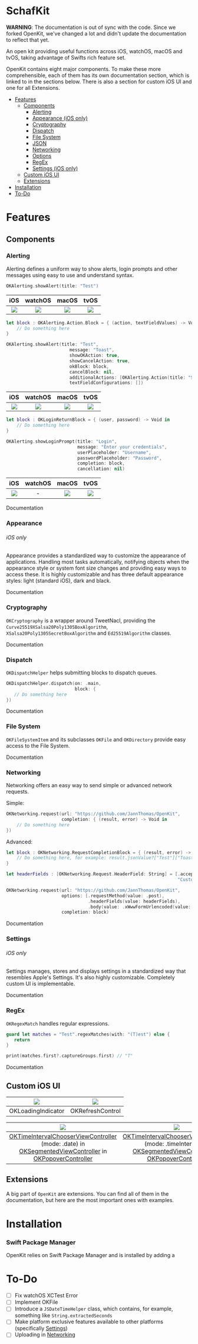 # SchafKit

**WARNING**: The documentation is out of sync with the code.
Since we forked OpenKit, we've changed a lot and didn't update the documentation to reflect that yet.

An open kit providing useful functions across iOS, watchOS, macOS and tvOS, taking advantage of Swifts rich feature set.

OpenKit contains eight major components. To make these more comprehensible, each of them has its own documentation section, which is linked to in the sections below.
There is also a section for custom iOS UI and one for all Extensions.

- [Features](#features)
   - [Components](#components)
      - [Alerting](#alerting)
      - [Appearance (iOS only)](#appearance)
      - [Cryptography](#cryptography)
      - [Dispatch](#dispatch)
      - [File System](#file-system)
      - [JSON](#json)
      - [Networking](#networking)
      - [Options](#options)
      - [RegEx](#regex)
      - [Settings (iOS only)](#settings)
   - [Custom iOS UI](#custom-ios-ui)
   - [Extensions](#extensions)
-  [Installation](#installation)
-  [To-Do](#to-do)

# Features

## Components

### Alerting
Alerting defines a uniform way to show alerts, login prompts and other messages using easy to use and understand syntax.

```swift
OKAlerting.showAlert(title: "Test")
```

| iOS | watchOS | macOS | tvOS |
| :---: | :---: | :---: | :---: |
| ![](https://jannthomas.com/OpenKit/Resources/iOS/alert1.png) | ![](https://jannthomas.com/OpenKit/Resources/watchOS/alert1.png) | ![](https://jannthomas.com/OpenKit/Resources/macOS/alert1.png) | ![](https://jannthomas.com/OpenKit/Resources/tvOS/alert1.png) |

```swift
let block : OKAlerting.Action.Block = { (action, textFieldValues) -> Void in 
    // Do something here
}

OKAlerting.showAlert(title: "Test",
                        message: "Toast",
                        showOKAction: true,
                        showCancelAction: true,
                        okBlock: block,
                        cancelBlock: nil,
                        additionalActions: [OKAlerting.Action(title: "Something Else", handler: block)],
                        textFieldConfigurations: [])
```

| iOS | watchOS | macOS | tvOS |
| :---: | :---: | :---: | :---: |
| ![](https://jannthomas.com/OpenKit/Resources/iOS/alert2.png) | ![](https://jannthomas.com/OpenKit/Resources/watchOS/alert2.png) | ![](https://jannthomas.com/OpenKit/Resources/macOS/alert2.png) | ![](https://jannthomas.com/OpenKit/Resources/tvOS/alert2.png) |

```swift
let block : OKLoginReturnBlock = { (user, password) -> Void in 
    // Do something here
}

OKAlerting.showLoginPrompt(title: "Login",
                           message: "Enter your credentials",
                           userPlaceholder: "Username",
                           passwordPlaceholder: "Password",
                           completion: block,
                           cancellation: nil)
```

| iOS | watchOS | macOS | tvOS |
| :---: | :---: | :---: | :---: |
| ![](https://jannthomas.com/OpenKit/Resources/iOS/alert3.png) | - | ![](https://jannthomas.com/OpenKit/Resources/macOS/alert3.png) | ![](https://jannthomas.com/OpenKit/Resources/tvOS/alert3.png) |

Documentation

### Appearance
###### iOS only
Appearance provides a standardized way to customize the appearance of applications. Handling most tasks automatically, notifying objects when the appearance style or system font size changes and providing easy ways to access these. It is highly customizable and has three default appearance styles: light (standard iOS), dark and black.

Documentation

### Cryptography
`OKCryptography` is a wrapper around TweetNacl, providing the `Curve25519XSalsa20Poly1305BoxAlgorithm`, `XSalsa20Poly1305SecretBoxAlgorithm` and `Ed25519Algorithm` classes.

Documentation

### Dispatch
`OKDispatchHelper` helps submitting blocks to dispatch queues.

```swift
OKDispatchHelper.dispatch(on: .main,
                          block: {
   // Do something here
})
```

Documentation

### File System
`OKFileSystemItem` and its subclasses `OKFile` and `OKDirectory` provide easy access to the File System.

Documentation

### Networking
Networking offers an easy way to send simple or advanced network requests.

Simple:
```swift
OKNetworking.request(url: "https://github.com/JannThomas/OpenKit",
                     completion: { (result, error) -> Void in 
    // Do something here
})
```

Advanced:
```swift
let block : OKNetworking.RequestCompletionBlock = { (result, error) -> Void in 
    // Do something here, for example: result.jsonValue?["Test"]["Toast"]
}

let headerFields : [OKNetworking.Request.HeaderField: String] = [.accept : "*/*",
                                                                 "CustomField" : "CustomValue"]

OKNetworking.request(url: "https://github.com/JannThomas/OpenKit",
                     options: [.requestMethod(value: .post), 
                               .headerFields(value: headerFields), 
                               .body(value: .xWwwFormUrlencoded(value: ["Key" : "Value"]))],
                     completion: block)
```

Documentation

### Settings
###### iOS only
Settings manages, stores and displays settings in a standardized way that resembles Apple's Settings. It's also highly customizable. Completely custom UI is implementable.

Documentation

### RegEx
`OKRegexMatch` handles regular expressions.

```swift
guard let matches = "Test".regexMatches(with: "(T)est") else {
   return
}

print(matches.first?.captureGroups.first) // "T"
```

Documentation

## Custom iOS UI
| ![](http://jannthomas.com/OpenKit/Resources/iOS/OKLoadingIndicator.gif) | ![](http://jannthomas.com/OpenKit/Resources/iOS/OKRefreshControl.gif) |
| :---: | :---: |
| OKLoadingIndicator | OKRefreshControl |


| ![](http://jannthomas.com/OpenKit/Resources/iOS/popover1.png) | ![](http://jannthomas.com/OpenKit/Resources/iOS/popover2.png) | ![](http://jannthomas.com/OpenKit/Resources/iOS/popover3.png) |
| :---: | :---: | :---: |
| [OKTimeIntervalChooserViewController]() (mode: .date) in [OKSegmentedViewController]() in [OKPopoverController]() | [OKTimeIntervalChooserViewController]() (mode: .timeInterval) in [OKSegmentedViewController]() in [OKPopoverController]() | [OKTimeIntervalChooserViewController]() (mode: .timeInDay) in [OKBottomSheetPopoverController]() |

## Extensions

A big part of `OpenKit` are extensions. You can find all of them in the documentation, but here are the most important ones with examples.

# Installation

### Swift Package Manager

OpenKit relies on Swift Package Manager and is installed by adding a

# To-Do
- [ ] Fix watchOS XCTest Error
- [ ] Implement OKFile
- [ ] Introduce a ```JSDateTimeHelper``` class, which contains, for example, something like ```String.extractedSeconds```
- [ ] Make platform exclusive features available to other platforms (specifically [Settings](#settings))
- [ ] Uploading in [Networking](#networking)
